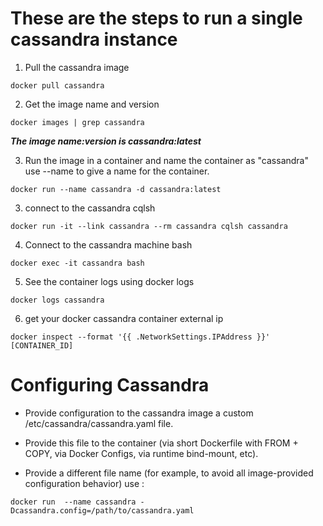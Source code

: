 These are the steps to run a single cassandra instance
======================================================

1) Pull the cassandra image
```
docker pull cassandra
```

2) Get the image name and version
```
docker images | grep cassandra
```

**_The image name:version  is cassandra:latest_**

3) Run the image in a container and name the container as "cassandra" use --name to give a name for the container.

```
docker run --name cassandra -d cassandra:latest
```

3) connect to the cassandra cqlsh

```
docker run -it --link cassandra --rm cassandra cqlsh cassandra
```

4) Connect to the cassandra machine bash
```
docker exec -it cassandra bash
```

5) See the container logs using docker logs
```
docker logs cassandra
```

6) get your docker cassandra container external ip 
```
docker inspect --format '{{ .NetworkSettings.IPAddress }}' [CONTAINER_ID]
 ```
 
Configuring Cassandra
======================

* Provide configuration to the cassandra image a custom /etc/cassandra/cassandra.yaml file.

* Provide this file to the container (via short Dockerfile with FROM + COPY, via Docker Configs, via runtime bind-mount, etc).

* Provide a different file name (for example, to avoid all image-provided configuration behavior) use :
```
docker run  --name cassandra -Dcassandra.config=/path/to/cassandra.yaml
```

